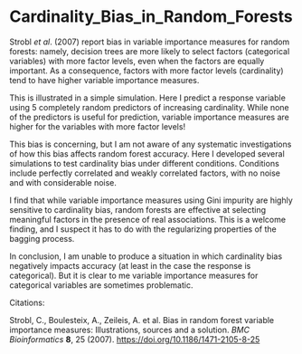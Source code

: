 # Cardinality_Bias_in_Random_Forests

Strobl *et al*. (2007) report bias in variable importance measures for random forests: namely, decision trees are more likely to select factors (categorical variables) with more factor levels, even when the factors are equally important. As a consequence, factors with more factor levels (cardinality) tend to have higher variable importance measures.

This is illustrated in a simple simulation. Here I predict a response variable using 5 completely random predictors of increasing cardinality. While none of the predictors is useful for prediction, variable importance measures are higher for the variables with more factor levels!

This bias is concerning, but I am not aware of any systematic investigations of how this bias affects random forest accuracy. Here I developed several simulations to test cardinality bias under different conditions. Conditions include perfectly correlated and weakly correlated factors, with no noise and with considerable noise.

I find that while variable importance measures using Gini impurity are highly sensitive to cardinality bias, random forests are effective at selecting meaningful factors in the presence of real associations. This is a welcome finding, and I suspect it has to do with the regularizing properties of the bagging process. 

In conclusion, I am unable to produce a situation in which cardinality bias negatively impacts accuracy (at least in the case the response is categorical). But it is clear to me variable importance measures for categorical variables are sometimes problematic.

Citations:

Strobl, C., Boulesteix, A., Zeileis, A. et al. Bias in random forest variable importance measures: Illustrations, sources and a solution. *BMC Bioinformatics* **8**, 25 (2007). https://doi.org/10.1186/1471-2105-8-25
